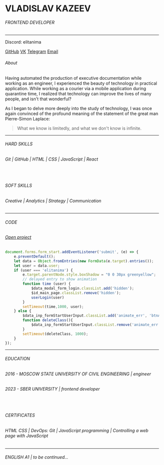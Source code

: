 # VLADISLAV KAZEEV

###### FRONTEND DEVELOPER

---

Discord: elitanima
<br>

[GitHub][github-link] [VK][vk-link] [Telegram][telegram-link] [Email][email-link]

###### About

Having automated the production of executive documentation while working as an engineer, I experienced the beauty of technology in practical application. While working as a courier via a mobile application during quarantine time, I realized that technology can improve the lives of many people, and isn't that wonderful?

As I began to delve more deeply into the study of technology, I was once again convinced of the profound meaning of the statement of the great man Pierre-Simon Laplace:

> What we know is limitedly, and what we don't know is infinite.

---

###### HARD SKILLS

###### Git | GitHub | HTML | CSS | JavaScript | React

<br>

###### SOFT SKILLS

###### Creative | Analytics | Strategy | Communication

---

###### CODE

###### [Open project][project-link]

```Javascript
document.forms.form_start.addEventListener('submit', (e) => {
    e.preventDefault();
    let data = Object.fromEntries(new FormData(e.target).entries());
    let user = data.user;
    if (user === 'elitanima') {
        e.target.parentNode.style.boxShadow = "0 0 30px greenyellow";
        // delayed entry to show animation
        function time (user) {
            $data_modal_form_login.classList.add('hidden');
            $id_main_page.classList.remove('hidden');
            userLogin(user)
        }
        setTimeout(time,1000, user);
    } else {
        $data_inp_formStartUserInput.classList.add('animate_err', 'btnArror');
        function deleteClass(){
            $data_inp_formStartUserInput.classList.remove('animate_err','btnArror');
        }
        setTimeout(deleteClass, 1000);
    }
});
```

---

###### EDUCATION

###### 2016 - MOSCOW STATE UNIVERSITY OF CIVIL ENGINEERING | engineer

###### 2023 - SBER UNIVERSITY | frontend developer

<br>

###### CERTIFICATES

###### HTML CSS | DevOps: Git | JavaScript programming | Controlling a web page with JavaScript

---

###### ENGLISH A1 | to be continued...

[github-link]: https://github.com/elitanima "Open GitHub profile"
[vk-link]: https://vk.com/elitanima "Contact VK"
[telegram-link]: https://t.me/elitanima "Contact Telegram"
[email-link]: mailto:elitanima@vk.com "Send email"
[project-link]: https://elitanima.github.io/Homework_02/ "Open GitHub pages"
